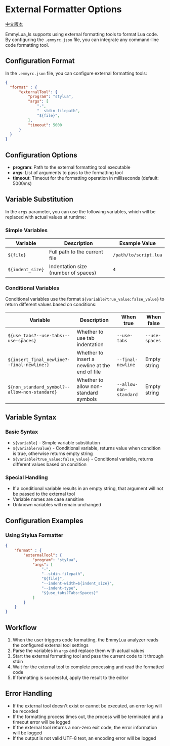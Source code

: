 # External Formatter Options

[中文版本](./external_formatter_options_CN.md)

EmmyLua_ls supports using external formatting tools to format Lua code. By configuring the `.emmyrc.json` file, you can integrate any command-line code formatting tool.

## Configuration Format

In the `.emmyrc.json` file, you can configure external formatting tools:

```json
{
  "format" : {
      "externalTool": {
          "program": "stylua",
          "args": [
              "-",
              "--stdin-filepath",
              "${file}",
          ],
          "timeout": 5000
      }
  }
}
```

## Configuration Options

- **program**: Path to the external formatting tool executable
- **args**: List of arguments to pass to the formatting tool
- **timeout**: Timeout for the formatting operation in milliseconds (default: 5000ms)

## Variable Substitution

In the `args` parameter, you can use the following variables, which will be replaced with actual values at runtime:

### Simple Variables

| Variable | Description | Example Value |
|----------|-------------|---------------|
| `${file}` | Full path to the current file | `/path/to/script.lua` |
| `${indent_size}` | Indentation size (number of spaces) | `4` |

### Conditional Variables

Conditional variables use the format `${variable?true_value:false_value}` to return different values based on conditions:

| Variable | Description | When true | When false |
|----------|-------------|-----------|------------|
| `${use_tabs?--use-tabs:--use-spaces}` | Whether to use tab indentation | `--use-tabs` | `--use-spaces` |
| `${insert_final_newline?--final-newline:}` | Whether to insert a newline at the end of file | `--final-newline` | Empty string |
| `${non_standard_symbol?--allow-non-standard}` | Whether to allow non-standard symbols | `--allow-non-standard` | Empty string |

## Variable Syntax

### Basic Syntax
- `${variable}` - Simple variable substitution
- `${variable?value}` - Conditional variable, returns value when condition is true, otherwise returns empty string
- `${variable?true_value:false_value}` - Conditional variable, returns different values based on condition

### Special Handling
- If a conditional variable results in an empty string, that argument will not be passed to the external tool
- Variable names are case sensitive
- Unknown variables will remain unchanged

## Configuration Examples

### Using Stylua Formatter

```json
{
    "format" : {
        "externalTool": {
            "program": "stylua",
            "args": [
                "-",
                "--stdin-filepath",
                "${file}",
                "--indent-width=${indent_size}",
                "--indent-type",
                "${use_tabs?Tabs:Spaces}"
            ]
        }
    }
}
```

## Workflow

1. When the user triggers code formatting, the EmmyLua analyzer reads the configured external tool settings
2. Parse the variables in `args` and replace them with actual values
3. Start the external formatting tool and pass the current code to it through stdin
4. Wait for the external tool to complete processing and read the formatted code
5. If formatting is successful, apply the result to the editor

## Error Handling

- If the external tool doesn't exist or cannot be executed, an error log will be recorded
- If the formatting process times out, the process will be terminated and a timeout error will be logged
- If the external tool returns a non-zero exit code, the error information will be logged
- If the output is not valid UTF-8 text, an encoding error will be logged
